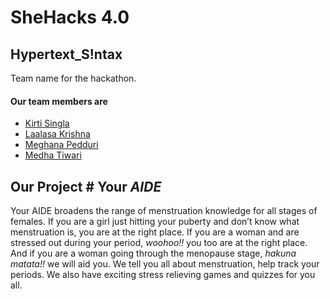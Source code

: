 # SheHacks 4.0 

## Hypertext_S!ntax
Team name for the hackathon.


#### Our team members are 
* [Kirti Singla](https://github.com/codesanta142)
* [Laalasa Krishna](https://github.com/Laalasa)
* [Meghana Pedduri](https://github.com/meghana-pedduri)
* [Medha Tiwari](https://github.com/medhatiwari)


## Our Project # Your *AIDE* 
Your AIDE broadens the range of menstruation knowledge for all stages of females. If you are a girl just hitting your puberty and don’t know what menstruation is, you are at the right place. If you are a woman and are stressed out during your period, *woohoo!!* you too are at the right place. And if you are a woman going through the menopause stage, *hakuna matata!!* we will aid you. We tell you all about menstruation, help track your periods. We also have exciting stress relieving games and quizzes for you all.
